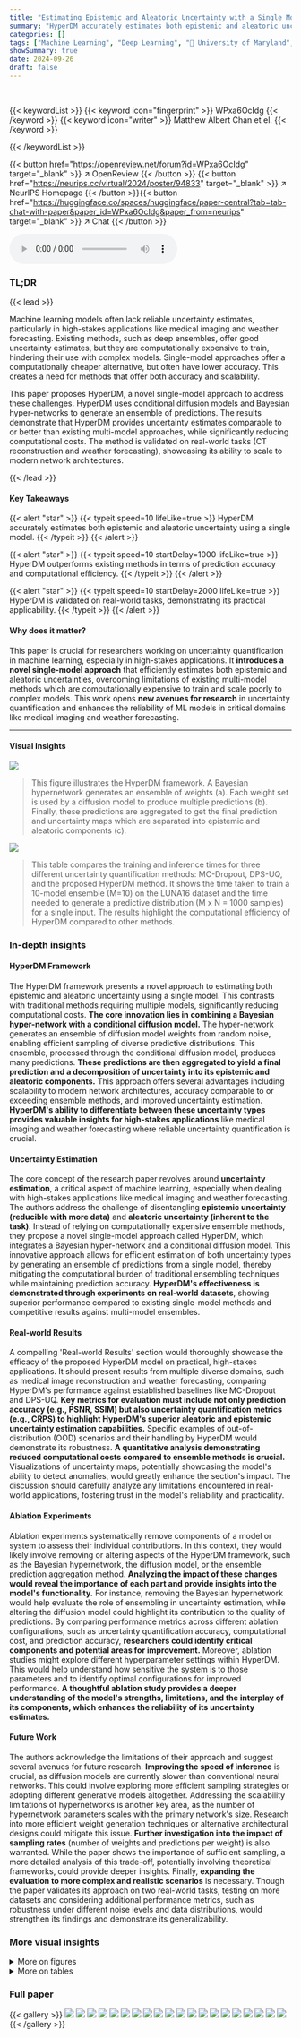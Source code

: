 ```yaml
---
title: "Estimating Epistemic and Aleatoric Uncertainty with a Single Model"
summary: "HyperDM accurately estimates both epistemic and aleatoric uncertainty using a single model, overcoming the computational limitations of existing ensemble methods."
categories: []
tags: ["Machine Learning", "Deep Learning", "🏢 University of Maryland",]
showSummary: true
date: 2024-09-26
draft: false
---
```


<br>

{{< keywordList >}}
{{< keyword icon="fingerprint" >}} WPxa6OcIdg {{< /keyword >}}
{{< keyword icon="writer" >}} Matthew Albert Chan et el. {{< /keyword >}}
 
{{< /keywordList >}}

{{< button href="https://openreview.net/forum?id=WPxa6OcIdg" target="_blank" >}}
↗ OpenReview
{{< /button >}}
{{< button href="https://neurips.cc/virtual/2024/poster/94833" target="_blank" >}}
↗ NeurIPS Homepage
{{< /button >}}{{< button href="https://huggingface.co/spaces/huggingface/paper-central?tab=tab-chat-with-paper&paper_id=WPxa6OcIdg&paper_from=neurips" target="_blank" >}}
↗ Chat
{{< /button >}}



<audio controls>
    <source src="https://ai-paper-reviewer.com/WPxa6OcIdg/podcast.wav" type="audio/wav">
    Your browser does not support the audio element.
</audio>


### TL;DR


{{< lead >}}

Machine learning models often lack reliable uncertainty estimates, particularly in high-stakes applications like medical imaging and weather forecasting.  Existing methods, such as deep ensembles, offer good uncertainty estimates, but they are computationally expensive to train, hindering their use with complex models. Single-model approaches offer a computationally cheaper alternative, but often have lower accuracy. This creates a need for methods that offer both accuracy and scalability.

This paper proposes HyperDM, a novel single-model approach to address these challenges. HyperDM uses conditional diffusion models and Bayesian hyper-networks to generate an ensemble of predictions.  The results demonstrate that HyperDM provides uncertainty estimates comparable to or better than existing multi-model approaches, while significantly reducing computational costs.  The method is validated on real-world tasks (CT reconstruction and weather forecasting), showcasing its ability to scale to modern network architectures.

{{< /lead >}}


#### Key Takeaways

{{< alert "star" >}}
{{< typeit speed=10 lifeLike=true >}} HyperDM accurately estimates both epistemic and aleatoric uncertainty using a single model. {{< /typeit >}}
{{< /alert >}}

{{< alert "star" >}}
{{< typeit speed=10 startDelay=1000 lifeLike=true >}} HyperDM outperforms existing methods in terms of prediction accuracy and computational efficiency. {{< /typeit >}}
{{< /alert >}}

{{< alert "star" >}}
{{< typeit speed=10 startDelay=2000 lifeLike=true >}} HyperDM is validated on real-world tasks, demonstrating its practical applicability. {{< /typeit >}}
{{< /alert >}}

#### Why does it matter?
This paper is crucial for researchers working on uncertainty quantification in machine learning, especially in high-stakes applications.  It **introduces a novel single-model approach** that efficiently estimates both epistemic and aleatoric uncertainties, overcoming limitations of existing multi-model methods which are computationally expensive to train and scale poorly to complex models.  This work opens **new avenues for research** in uncertainty quantification and enhances the reliability of ML models in critical domains like medical imaging and weather forecasting.

------
#### Visual Insights



![](https://ai-paper-reviewer.com/WPxa6OcIdg/figures_1_1.jpg)

> This figure illustrates the HyperDM framework.  A Bayesian hypernetwork generates an ensemble of weights (a). Each weight set is used by a diffusion model to produce multiple predictions (b). Finally, these predictions are aggregated to get the final prediction and uncertainty maps which are separated into epistemic and aleatoric components (c).





![](https://ai-paper-reviewer.com/WPxa6OcIdg/tables_2_1.jpg)

> This table compares the training and inference times for three different uncertainty quantification methods: MC-Dropout, DPS-UQ, and the proposed HyperDM method.  It shows the time taken to train a 10-model ensemble (M=10) on the LUNA16 dataset and the time needed to generate a predictive distribution (M x N = 1000 samples) for a single input.  The results highlight the computational efficiency of HyperDM compared to other methods.





### In-depth insights


#### HyperDM Framework
The HyperDM framework presents a novel approach to estimating both epistemic and aleatoric uncertainty using a single model.  This contrasts with traditional methods requiring multiple models, significantly reducing computational costs.  **The core innovation lies in combining a Bayesian hyper-network with a conditional diffusion model.** The hyper-network generates an ensemble of diffusion model weights from random noise, enabling efficient sampling of diverse predictive distributions. This ensemble, processed through the conditional diffusion model, produces many predictions.  **These predictions are then aggregated to yield a final prediction and a decomposition of uncertainty into its epistemic and aleatoric components.**  This approach offers several advantages including scalability to modern network architectures, accuracy comparable to or exceeding ensemble methods, and improved uncertainty estimation. **HyperDM's ability to differentiate between these uncertainty types provides valuable insights for high-stakes applications** like medical imaging and weather forecasting where reliable uncertainty quantification is crucial.

#### Uncertainty Estimation
The core concept of the research paper revolves around **uncertainty estimation**, a critical aspect of machine learning, especially when dealing with high-stakes applications like medical imaging and weather forecasting.  The authors address the challenge of disentangling **epistemic uncertainty (reducible with more data)** and **aleatoric uncertainty (inherent to the task)**.  Instead of relying on computationally expensive ensemble methods, they propose a novel single-model approach called HyperDM, which integrates a Bayesian hyper-network and a conditional diffusion model.  This innovative approach allows for efficient estimation of both uncertainty types by generating an ensemble of predictions from a single model, thereby mitigating the computational burden of traditional ensembling techniques while maintaining prediction accuracy.  **HyperDM's effectiveness is demonstrated through experiments on real-world datasets**, showing superior performance compared to existing single-model methods and competitive results against multi-model ensembles.

#### Real-world Results
A compelling 'Real-world Results' section would thoroughly showcase the efficacy of the proposed HyperDM model on practical, high-stakes applications.  It should present results from multiple diverse domains, such as medical image reconstruction and weather forecasting, comparing HyperDM's performance against established baselines like MC-Dropout and DPS-UQ. **Key metrics for evaluation must include not only prediction accuracy (e.g., PSNR, SSIM) but also uncertainty quantification metrics (e.g., CRPS) to highlight HyperDM's superior aleatoric and epistemic uncertainty estimation capabilities.**  Specific examples of out-of-distribution (OOD) scenarios and their handling by HyperDM would demonstrate its robustness.  **A quantitative analysis demonstrating reduced computational costs compared to ensemble methods is crucial.**  Visualizations of uncertainty maps, potentially showcasing the model's ability to detect anomalies, would greatly enhance the section's impact. The discussion should carefully analyze any limitations encountered in real-world applications, fostering trust in the model's reliability and practicality.

#### Ablation Experiments
Ablation experiments systematically remove components of a model or system to assess their individual contributions.  In this context, they would likely involve removing or altering aspects of the HyperDM framework, such as the Bayesian hypernetwork, the diffusion model, or the ensemble prediction aggregation method.  **Analyzing the impact of these changes would reveal the importance of each part and provide insights into the model's functionality.**  For instance, removing the Bayesian hypernetwork would help evaluate the role of ensembling in uncertainty estimation, while altering the diffusion model could highlight its contribution to the quality of predictions. By comparing performance metrics across different ablation configurations, such as uncertainty quantification accuracy, computational cost, and prediction accuracy, **researchers could identify critical components and potential areas for improvement.** Moreover, ablation studies might explore different hyperparameter settings within HyperDM. This would help understand how sensitive the system is to those parameters and to identify optimal configurations for improved performance. **A thoughtful ablation study provides a deeper understanding of the model's strengths, limitations, and the interplay of its components, which enhances the reliability of its uncertainty estimates.**

#### Future Work
The authors acknowledge the limitations of their approach and suggest several avenues for future research. **Improving the speed of inference** is crucial, as diffusion models are currently slower than conventional neural networks.  This could involve exploring more efficient sampling strategies or adopting different generative models altogether. Addressing the scalability limitations of hypernetworks is another key area, as the number of hypernetwork parameters scales with the primary network's size. Research into more efficient weight generation techniques or alternative architectural designs could mitigate this issue.  **Further investigation into the impact of sampling rates** (number of weights and predictions per weight) is also warranted. While the paper shows the importance of sufficient sampling, a more detailed analysis of this trade-off, potentially involving theoretical frameworks, could provide deeper insights. Finally, **expanding the evaluation to more complex and realistic scenarios** is necessary. Though the paper validates its approach on two real-world tasks, testing on more datasets and considering additional performance metrics, such as robustness under different noise levels and data distributions, would strengthen its findings and demonstrate its generalizability.


### More visual insights

<details>
<summary>More on figures
</summary>


![](https://ai-paper-reviewer.com/WPxa6OcIdg/figures_3_1.jpg)

> This figure shows the results of an experiment to validate the accuracy of HyperDM in estimating aleatoric and epistemic uncertainty.  Two subfigures are shown. (a) demonstrates HyperDM's ability to estimate aleatoric uncertainty by training on datasets with varying levels of inherent noise. The mean of the variance distribution for each dataset closely matches the true noise variance. (b) demonstrates HyperDM's ability to estimate epistemic uncertainty by training on datasets with different sizes. The variance of the mean distribution for each dataset decreases inversely with dataset size, indicating accurate estimation of the uncertainty reduction with more data.


![](https://ai-paper-reviewer.com/WPxa6OcIdg/figures_5_1.jpg)

> This figure shows a comparison of epistemic and aleatoric uncertainty maps generated by four different methods (MC-Dropout, DPS-UQ, and HyperDM) for a weather forecasting task.  An out-of-distribution measurement was created by adding a synthetic 'hot spot' to a weather map. The figure demonstrates that HyperDM is superior at isolating the anomalous area within the epistemic uncertainty map compared to the other methods.  It highlights the ability of HyperDM to accurately pinpoint areas where model uncertainty is high due to unusual data, which is a key advantage in high-stakes applications like weather forecasting.


![](https://ai-paper-reviewer.com/WPxa6OcIdg/figures_8_1.jpg)

> This figure shows the results of applying different uncertainty quantification methods to an out-of-distribution CT scan. The out-of-distribution scan contains synthetically added metal implants. The figure compares the performance of MC-Dropout, DPS-UQ, and HyperDM in detecting the anomaly, focusing on both epistemic (reducible with more data) and aleatoric (irreducible) uncertainty. The results highlight HyperDM's ability to accurately identify the abnormal implants within its epistemic uncertainty map.


![](https://ai-paper-reviewer.com/WPxa6OcIdg/figures_14_1.jpg)

> This figure shows a comparison of different uncertainty quantification methods on a weather forecasting task, where an out-of-distribution data point (a hot spot in northeastern Canada) is introduced. The subfigures (a) and (b) display the anomalous measurement and the uncertainty maps generated by various methods (MC-Dropout, DPS-UQ, and HyperDM), respectively. The uncertainty maps illustrate the epistemic (EU) and aleatoric (AU) uncertainty components.  HyperDM demonstrates better performance at isolating the abnormal feature in the epistemic uncertainty estimate compared to other methods.


![](https://ai-paper-reviewer.com/WPxa6OcIdg/figures_15_1.jpg)

> This figure shows the results of an ablation study on the HyperDM model, specifically investigating the impact of varying the number of sampled weights (M) on epistemic uncertainty estimation.  Four images are presented, each corresponding to a different value of M (2, 4, 8, and 16).  The images show uncertainty maps, where redder areas indicate higher uncertainty. As M increases, the uncertainty around an out-of-distribution feature (a hot spot in the upper-right quadrant) increases while uncertainty in other areas decreases, demonstrating that larger ensemble sizes improve the identification of anomalies.


![](https://ai-paper-reviewer.com/WPxa6OcIdg/figures_16_1.jpg)

> This figure shows the effect of increasing the number of predictions (N) sampled from the diffusion model on the aleatoric uncertainty estimates.  As N increases from 2 to 16, the uncertainty maps become smoother and less noisy, indicating a more stable and reliable representation of the inherent randomness in the predictions.


![](https://ai-paper-reviewer.com/WPxa6OcIdg/figures_16_2.jpg)

> This figure shows the results of weather forecasting experiments using four different methods (MC-Dropout, DPS-UQ, and HyperDM) on out-of-distribution data. The out-of-distribution data was created by adding a 'hot spot' to a weather map in northeastern Canada. The figure shows the epistemic and aleatoric uncertainty maps for each method, highlighting how well each method can identify and isolate the abnormal feature (the hot spot). HyperDM shows the best results at isolating the abnormal feature in its epistemic estimate.


![](https://ai-paper-reviewer.com/WPxa6OcIdg/figures_17_1.jpg)

> This figure compares the performance of different uncertainty quantification methods (MC-Dropout, DPS-UQ, and HyperDM) on a weather forecasting task when an out-of-distribution measurement (a synthetically added hot spot in northeastern Canada) is introduced.  The figure shows the epistemic and aleatoric uncertainty maps generated by each method.  HyperDM demonstrates superior performance in isolating the anomalous feature, highlighting its effectiveness in identifying unexpected events or data anomalies in real-world prediction tasks.


![](https://ai-paper-reviewer.com/WPxa6OcIdg/figures_17_2.jpg)

> This figure demonstrates the accuracy of HyperDM in estimating both aleatoric and epistemic uncertainty.  In (a), four datasets with varying aleatoric uncertainty (controlled by noise variance) are used to train HyperDM, and the resulting variance of predictions accurately reflects the input noise.  In (b), four datasets of varying sizes are used, demonstrating that HyperDM accurately estimates epistemic uncertainty (which decreases as dataset size increases).


![](https://ai-paper-reviewer.com/WPxa6OcIdg/figures_18_1.jpg)

> This figure shows the results of an experiment to validate HyperDM's ability to estimate aleatoric and epistemic uncertainty.  Panel (a) demonstrates the accurate estimation of aleatoric uncertainty (inherent noise in the data) by showing that the mean variance of predictions from the model matches the true variance in the data. Panel (b) demonstrates the accurate estimation of epistemic uncertainty (uncertainty due to limited data) by showing that the variance of the prediction means decreases as the amount of training data increases.


</details>




<details>
<summary>More on tables
</summary>


![](https://ai-paper-reviewer.com/WPxa6OcIdg/tables_6_1.jpg)
> This table compares the performance of three different methods (MC-Dropout, DPS-UQ, and HyperDM) for estimating uncertainty in two real-world tasks: CT reconstruction and weather forecasting.  The metrics used are SSIM, PSNR, and CRPS.  Higher SSIM and PSNR values indicate better image quality, while a lower CRPS value indicates better uncertainty estimation. The best and second-best results for each method and dataset are highlighted in red and blue, respectively.

![](https://ai-paper-reviewer.com/WPxa6OcIdg/tables_15_1.jpg)
> This table compares the performance of three different methods (MC-Dropout, DPS-UQ, and HyperDM) for estimating uncertainty in two real-world applications: Computed Tomography (CT) image reconstruction (LUNA16 dataset) and weather forecasting (ERA5 dataset).  For each dataset and method, it reports the Structural Similarity Index (SSIM), Peak Signal-to-Noise Ratio (PSNR), L1 error, and Continuous Ranked Probability Score (CRPS).  Higher SSIM and PSNR values indicate better image quality, while lower L1 and CRPS values indicate better prediction accuracy and uncertainty estimation, respectively. The best and second-best results for each metric are highlighted in red and blue, respectively.

![](https://ai-paper-reviewer.com/WPxa6OcIdg/tables_16_1.jpg)
> This table compares the performance of three different methods (MC-Dropout, DPS-UQ, and HyperDM) for estimating uncertainty in real-world datasets.  The metrics used are SSIM, PSNR (dB), and CRPS.  The results show that HyperDM generally achieves higher image quality and lower uncertainty scores compared to the baselines.  The use of two datasets, LUNA16 (CT scans) and ERA5 (weather forecasting), helps demonstrate the robustness and generalizability of the proposed HyperDM.

</details>




### Full paper

{{< gallery >}}
<img src="https://ai-paper-reviewer.com/WPxa6OcIdg/1.png" class="grid-w50 md:grid-w33 xl:grid-w25" />
<img src="https://ai-paper-reviewer.com/WPxa6OcIdg/2.png" class="grid-w50 md:grid-w33 xl:grid-w25" />
<img src="https://ai-paper-reviewer.com/WPxa6OcIdg/3.png" class="grid-w50 md:grid-w33 xl:grid-w25" />
<img src="https://ai-paper-reviewer.com/WPxa6OcIdg/4.png" class="grid-w50 md:grid-w33 xl:grid-w25" />
<img src="https://ai-paper-reviewer.com/WPxa6OcIdg/5.png" class="grid-w50 md:grid-w33 xl:grid-w25" />
<img src="https://ai-paper-reviewer.com/WPxa6OcIdg/6.png" class="grid-w50 md:grid-w33 xl:grid-w25" />
<img src="https://ai-paper-reviewer.com/WPxa6OcIdg/7.png" class="grid-w50 md:grid-w33 xl:grid-w25" />
<img src="https://ai-paper-reviewer.com/WPxa6OcIdg/8.png" class="grid-w50 md:grid-w33 xl:grid-w25" />
<img src="https://ai-paper-reviewer.com/WPxa6OcIdg/9.png" class="grid-w50 md:grid-w33 xl:grid-w25" />
<img src="https://ai-paper-reviewer.com/WPxa6OcIdg/10.png" class="grid-w50 md:grid-w33 xl:grid-w25" />
<img src="https://ai-paper-reviewer.com/WPxa6OcIdg/11.png" class="grid-w50 md:grid-w33 xl:grid-w25" />
<img src="https://ai-paper-reviewer.com/WPxa6OcIdg/12.png" class="grid-w50 md:grid-w33 xl:grid-w25" />
<img src="https://ai-paper-reviewer.com/WPxa6OcIdg/13.png" class="grid-w50 md:grid-w33 xl:grid-w25" />
<img src="https://ai-paper-reviewer.com/WPxa6OcIdg/14.png" class="grid-w50 md:grid-w33 xl:grid-w25" />
<img src="https://ai-paper-reviewer.com/WPxa6OcIdg/15.png" class="grid-w50 md:grid-w33 xl:grid-w25" />
<img src="https://ai-paper-reviewer.com/WPxa6OcIdg/16.png" class="grid-w50 md:grid-w33 xl:grid-w25" />
<img src="https://ai-paper-reviewer.com/WPxa6OcIdg/17.png" class="grid-w50 md:grid-w33 xl:grid-w25" />
<img src="https://ai-paper-reviewer.com/WPxa6OcIdg/18.png" class="grid-w50 md:grid-w33 xl:grid-w25" />
<img src="https://ai-paper-reviewer.com/WPxa6OcIdg/19.png" class="grid-w50 md:grid-w33 xl:grid-w25" />
<img src="https://ai-paper-reviewer.com/WPxa6OcIdg/20.png" class="grid-w50 md:grid-w33 xl:grid-w25" />
{{< /gallery >}}